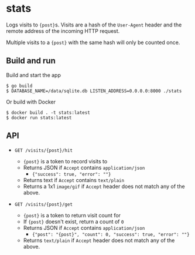 # stats

Logs visits to `{post}`s. Visits are a hash of the `User-Agent` header and the
remote address of the incoming HTTP request.

Multiple visits to a `{post}` with the same hash will only be counted once.

## Build and run

Build and start the app

```shell
$ go build
$ DATABASE_NAME=/data/sqlite.db LISTEN_ADDRESS=0.0.0.0:8000 ./stats
```

Or build with Docker

```shell
$ docker build . -t stats:latest
$ docker run stats:latest
```

## API

- `GET /visits/{post}/hit`
  - `{post}` is a token to record visits to
  - Returns JSON if `Accept` contains `application/json`
    - `{"success": true, "error": ""}`
  - Returns text if `Accept` contains `text/plain`
  - Returns a 1x1 `image/gif` if `Accept` header does not match any of the above.

- `GET /visits/{post}/get`
  - `{post}` is a token to return visit count for
  - If `{post}` doesn't exist, return a count of `0`
  - Returns JSON if `Accept` contains `application/json`
    - `{"post": "{post}", "count": 0, "success": true, "error": ""}`
  - Returns `text/plain` if `Accept` header does not match any of the above.
